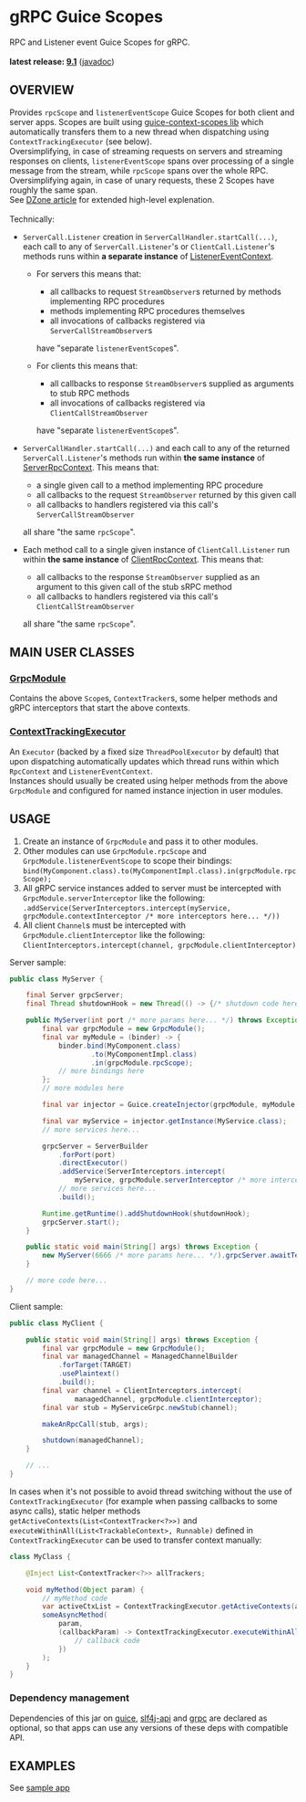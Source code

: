 # gRPC Guice Scopes

RPC and Listener event Guice Scopes for gRPC.<br/>
<br/>
**latest release: [9.1](https://search.maven.org/artifact/pl.morgwai.base/grpc-scopes/9.1/jar)**
([javadoc](https://javadoc.io/doc/pl.morgwai.base/grpc-scopes/9.1))


## OVERVIEW

Provides `rpcScope` and `listenerEventScope` Guice Scopes for both client and server apps. Scopes are built using [guice-context-scopes lib](https://github.com/morgwai/guice-context-scopes) which automatically transfers them to a new thread when dispatching using `ContextTrackingExecutor` (see below).<br/>
Oversimplifying, in case of streaming requests on servers and streaming responses on clients, `listenerEventScope` spans over processing of a single message from the stream, while `rpcScope` spans over the whole RPC. Oversimplifying again, in case of unary requests, these 2 Scopes have roughly the same span.<br/>
See [DZone article](https://dzone.com/articles/combining-grpc-with-guice) for extended high-level explenation.<br/>
<br/>
Technically:
* `ServerCall.Listener` creation in `ServerCallHandler.startCall(...)`, each call to any of `ServerCall.Listener`'s or `ClientCall.Listener`'s methods runs within **a separate instance** of [ListenerEventContext](src/main/java/pl/morgwai/base/grpc/scopes/ListenerEventContext.java).
  * For servers this means that:
    * all callbacks to request `StreamObserver`s returned by methods implementing RPC procedures
    * methods implementing RPC procedures themselves
    * all invocations of callbacks registered via `ServerCallStreamObserver`s
    
    have "separate `listenerEventScope`s".
  * For clients this means that:
    * all callbacks to response `StreamObserver`s supplied as arguments to stub RPC methods
    * all invocations of callbacks registered via `ClientCallStreamObserver`
    
    have "separate `listenerEventScope`s".
* `ServerCallHandler.startCall(...)` and each call to any of the returned `ServerCall.Listener`'s methods run within **the same instance** of [ServerRpcContext](src/main/java/pl/morgwai/base/grpc/scopes/ServerRpcContext.java). This means that:
  * a single given call to a method implementing RPC procedure
  * all callbacks to the request `StreamObserver` returned by this given call
  * all callbacks to handlers registered via this call's `ServerCallStreamObserver`
  
  all share "the same `rpcScope`".
* Each method call to a single given instance of `ClientCall.Listener` run within **the same instance** of [ClientRpcContext](src/main/java/pl/morgwai/base/grpc/scopes/ClientRpcContext.java). This means that:
  * all callbacks to the response `StreamObserver` supplied as an argument to this given call of the stub sRPC method
  * all callbacks to handlers registered via this call's `ClientCallStreamObserver`
  
  all share "the same `rpcScope`".


## MAIN USER CLASSES

### [GrpcModule](src/main/java/pl/morgwai/base/grpc/scopes/GrpcModule.java)
Contains the above `Scope`s, `ContextTracker`s, some helper methods and gRPC interceptors that start the above contexts.

### [ContextTrackingExecutor](src/main/java/pl/morgwai/base/grpc/scopes/ContextTrackingExecutor.java)
An `Executor` (backed by a fixed size `ThreadPoolExecutor` by default) that upon dispatching automatically updates which thread runs within which `RpcContext` and `ListenerEventContext`.<br/>
Instances should usually be created using helper methods from the above `GrpcModule` and configured for named instance injection in user modules.


## USAGE

1. Create an instance of `GrpcModule` and pass it to other modules.
1. Other modules can use `GrpcModule.rpcScope` and `GrpcModule.listenerEventScope` to scope their bindings: `bind(MyComponent.class).to(MyComponentImpl.class).in(grpcModule.rpcScope);`
1. All gRPC service instances added to server must be intercepted with `GrpcModule.serverInterceptor` like the following: `.addService(ServerInterceptors.intercept(myService, grpcModule.contextInterceptor /* more interceptors here... */))`
1. All client `Channel`s must be intercepted with `GrpcModule.clientInterceptor` like the following: `ClientInterceptors.intercept(channel, grpcModule.clientInterceptor)`


Server sample:
```java
public class MyServer {

    final Server grpcServer;
    final Thread shutdownHook = new Thread(() -> {/* shutdown code here... */});

    public MyServer(int port /* more params here... */) throws Exception {
        final var grpcModule = new GrpcModule();
        final var myModule = (binder) -> {
            binder.bind(MyComponent.class)
                    .to(MyComponentImpl.class)
                    .in(grpcModule.rpcScope);
            // more bindings here
        };
        // more modules here

        final var injector = Guice.createInjector(grpcModule, myModule /* more modules here... */);

        final var myService = injector.getInstance(MyService.class);
        // more services here...

        grpcServer = ServerBuilder
            .forPort(port)
            .directExecutor()
            .addService(ServerInterceptors.intercept(
                myService, grpcModule.serverInterceptor /* more interceptors here... */))
            // more services here...
            .build();

        Runtime.getRuntime().addShutdownHook(shutdownHook);
        grpcServer.start();
    }

    public static void main(String[] args) throws Exception {
        new MyServer(6666 /* more params here... */).grpcServer.awaitTermination();
    }

    // more code here...
}
```

Client sample:
```java
public class MyClient {

    public static void main(String[] args) throws Exception {
        final var grpcModule = new GrpcModule();
        final var managedChannel = ManagedChannelBuilder
            .forTarget(TARGET)
            .usePlaintext()
            .build();
        final var channel = ClientInterceptors.intercept(
                managedChannel, grpcModule.clientInterceptor);
        final var stub = MyServiceGrpc.newStub(channel);

        makeAnRpcCall(stub, args);

        shutdown(managedChannel);
    }

    // ...
}
```

In cases when it's not possible to avoid thread switching without the use of `ContextTrackingExecutor` (for example when passing callbacks to some async calls), static helper methods `getActiveContexts(List<ContextTracker<?>>)` and `executeWithinAll(List<TrackableContext>, Runnable)` defined in `ContextTrackingExecutor` can be used to transfer context manually:

```java
class MyClass {

    @Inject List<ContextTracker<?>> allTrackers;

    void myMethod(Object param) {
        // myMethod code
        var activeCtxList = ContextTrackingExecutor.getActiveContexts(allTrackers);
        someAsyncMethod(
            param,
            (callbackParam) -> ContextTrackingExecutor.executeWithinAll(activeCtxList, () -> {
                // callback code
            })
        );
    }
}
```

### Dependency management
Dependencies of this jar on [guice](https://search.maven.org/artifact/com.google.inject/guice), [slf4j-api](https://search.maven.org/artifact/org.slf4j/slf4j-api) and [grpc](https://search.maven.org/search?q=g:io.grpc) are declared as optional, so that apps can use any versions of these deps with compatible API.


## EXAMPLES

See [sample app](sample)
